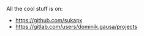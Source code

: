 All the cool stuff is on:
- https://github.com/sukapx
- https://gitlab.com/users/dominik.gausa/projects
